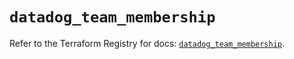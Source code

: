 # `datadog_team_membership`

Refer to the Terraform Registry for docs: [`datadog_team_membership`](https://registry.terraform.io/providers/datadog/datadog/3.68.0/docs/resources/team_membership).
